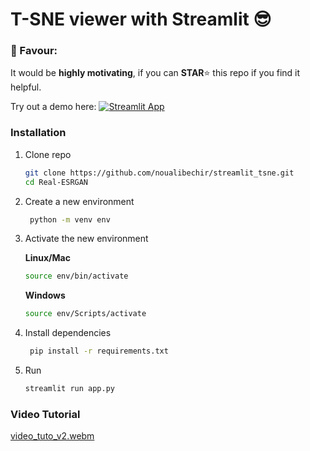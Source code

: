 # T-SNE viewer with Streamlit 😎

### 📢 Favour:
It would be **highly motivating**, if you can **STAR**⭐ this repo if you find it helpful.

Try out a demo here: [![Streamlit App](https://static.streamlit.io/badges/streamlit_badge_black_white.svg)](https://tsne-viewer.streamlit.app/)

### Installation
1. Clone repo
   ```bash
   git clone https://github.com/noualibechir/streamlit_tsne.git
   cd Real-ESRGAN
   
   ```
2. Create a new environment 
    ```bash
     python -m venv env
    ```
3. Activate the new environment

   **Linux/Mac**

    ```bash
    source env/bin/activate
    ```
   **Windows**
   ```bash
   source env/Scripts/activate
   ```
4. Install dependencies 
    
   ```bash
    pip install -r requirements.txt
    ```
5. Run
   ```bash
   streamlit run app.py
   ```
### Video Tutorial 
[video_tuto_v2.webm](https://github.com/noualibechir/streamlit_tsne/assets/94851376/c3f8351c-02f4-4f07-8b5c-e4af630305f8)




